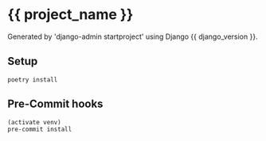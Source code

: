 # {{ project_name }}

Generated by 'django-admin startproject' using Django {{ django_version }}.

## Setup

    poetry install

## Pre-Commit hooks

    (activate venv)
    pre-commit install
